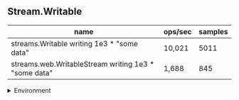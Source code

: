 ## Stream.Writable

|name|ops/sec|samples|
|-|-|-|
|streams.Writable writing 1e3 * "some data"|10,021|5011|
|streams.web.WritableStream writing 1e3 * "some data"|1,688|845|


<details>
<summary>Environment</summary>

* __Machine:__ linux x64 | 4 vCPUs | 7.6GB Mem
* __Run:__ Thu Sep 04 2025 19:29:03 GMT+0000 (Coordinated Universal Time)
* __Node:__ `v24.6.0`
</details>

<!--
{"environment":{"platform":"linux","arch":"x64","cpus":4,"totalMemory":7.597843170166016},"benchmarks":[{"name":"streams.Writable writing 1e3 * \"some data\"","samples":5011,"opsSec":10021.214537204574},{"name":"streams.web.WritableStream writing 1e3 * \"some data\"","samples":845,"opsSec":1688.725724720092}]}-->
